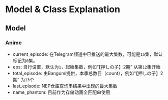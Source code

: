 # Model & Class Explanation

## Model

### Anime

* current_episode: 在Telegram频道中已推送的最大集数，可能是`15`集，默认标记为`0`集。
* eps: 自行设置，默认为`1`，起始集数，例如“【押しの子】2期”  从第`12`集开始
* total_episode: 由Bangumi提供，本季总数目（count），例如“【押しの子】2期”  为`13`个
* last_episode: NEP仓库查询串结果中出现的最大集数
* name_phantom: 目前作为存储动画全匹配串使用
